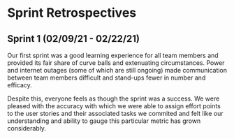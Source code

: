 Sprint Retrospectives
=====================================

## Sprint 1 (02/09/21 - 02/22/21)

Our first sprint was a good learning experience for all team members and provided 
its fair share of curve balls and extenuating circumstances. Power and internet outages 
(some of which are still ongoing) made communication between team members difficult 
and stand-ups fewer in number and efficacy. 

Despite this, everyone feels as though the sprint was a success. We were pleased with 
the accuracy with which we were able to assign effort points to the user stories and 
their associated tasks we commited and felt like our understanding and ability to gauge 
this particular metric has grown considerably. 